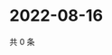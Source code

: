 # 2022-08-16

共 0 条

<!-- BEGIN WEIBO -->
<!-- 最后更新时间 Tue Aug 16 2022 09:47:55 GMT+0800 (China Standard Time) -->

<!-- END WEIBO -->
